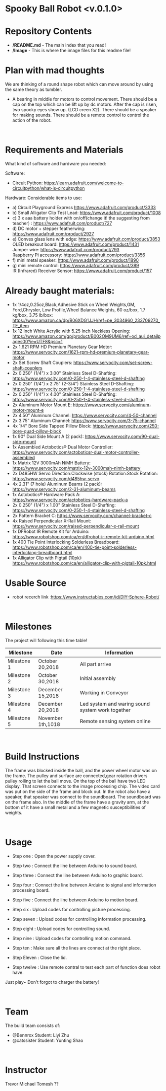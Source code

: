 # Spooky Ball Robot <v.0.1.0>


Repository Contents
==========
* **/README.md** - The main index that you read!
* **/Image** - This is where the image files for this readme file!

Plan with mad thoughts
==========
We are thinking of a round shape robot which can move around by using the same theory as tumbler.
- A bearing in middle for motors to control movement.
There should be a cap on the top which can be lift up by dc motors.
After the cap is risen, two spooky eyes show up. (LCD creen X2).
There should be a speaker for making sounds.
There should be a remote control to control the action of the robot.
<br>

Requirements and Materials
==========
What kind of software and hardware you needed:

Software:
* Circuit Python: https://learn.adafruit.com/welcome-to-circuitpython/what-is-circuitpython

Hardware:
Considerable items to use: 
* a) Circuit Playground Express https://www.adafruit.com/product/3333
* b) Small Alligator Clip Test Lead: https://www.adafruit.com/product/1008
* c) 3 x aaa battery holder with on/off(change it! the suggesting from teacher) : https://www.adafruit.com/product/727
* d) DC motor + stepper featherwing: https://www.adafruit.com/product/2927
* e) Conves glass lens with edge: https://www.adafruit.com/product/3853
    <br>  OLED breakout board: https://www.adafruit.com/product/1431
    <br>  Jumper wire: https://www.adafruit.com/product/793
    <br>  Raspberry Pi accessory: https://www.adafruit.com/product/3356
* f) mini metal speaker: https://www.adafruit.com/product/1890
* g) mini remote control: https://www.adafruit.com/product/389
    <br>  IR (Infrared) Receiver Sensor: https://www.adafruit.com/product/157
  <br>
 
 Already baught materials:
 ===========
 * 1x 1/4oz,0.25oz,Black,Adhesive Stick on Wheel Weights,GM, Ford,Chrysler, Low Profile,Wheel Balance Weights, 60 oz/box, 1.7 kg/box, 3.75   lb/box: https://www.amazon.ca/dp/B06XDG1JJH/ref=pe_3034960_233709270_TE_item 
 * 1x 12 Inch White Acrylic with 5.25 Inch Neckless Opening: https://www.amazon.com/gp/product/B002OM9UM6/ref=od_aui_detailpages00?ie=UTF8&psc=1
 * 2x 1,621 RPM HD Premium Planetary Gear Motor: https://www.servocity.com/1621-rpm-hd-premium-planetary-gear-motor
 * 2x Set Screw Shaft Couplers: https://www.servocity.com/set-screw-shaft-couplers
 * 2x 0.250" (1/4") x 3.00" Stainless Steel D-Shafting: https://www.servocity.com/0-250-1-4-stainless-steel-d-shafting
 * 2x 0.250" (1/4") x 2.75" (2-3/4") Stainless Steel D-Shafting: https://www.servocity.com/0-250-1-4-stainless-steel-d-shafting
 * 2x 0.250" (1/4") x 4.00" Stainless Steel D-Shafting: https://www.servocity.com/0-250-1-4-stainless-steel-d-shafting
 * 2x Aluminum Motor Mount E: https://www.servocity.com/aluminum-motor-mount-e
 * 2x 4.50” Aluminum Channel: https://www.servocity.com/4-50-channel
 * 2x 3.75” Aluminum Channel: https://www.servocity.com/3-75-channel
 * 4x 1/4" Bore Side Tapped Pillow Block: https://www.servocity.com/250-bore-quad-pillow-block
 * 1x 90° Dual Side Mount A (2 pack): https://www.servocity.com/90-dual-side-mount
 * 1x Assembled Actobotics® Dual Motor Controller: https://www.servocity.com/actoboticsr-dual-motor-controller-assembled
 * 1x Matrix 12V 3000mAh NiMH Battery: https://www.servocity.com/matrix-12v-3000mah-nimh-battery
 * 2x D485HW Servo Direction:Clockwise (stock) Rotation:Stock Rotation: https://www.servocity.com/d485hw-servo
 * 4x 2.31" (7 hole) Aluminum Beams (2 pack): https://www.servocity.com/2-31-aluminum-beams
 * 1x Actobotics® Hardware Pack A: https://www.servocity.com/actobotics-hardware-pack-a
 * 2x 0.250" (1/4") x 1.00" Stainless Steel D-Shafting: https://www.servocity.com/0-250-1-4-stainless-steel-d-shafting
 * 2x Pattern Bracket C: https://www.servocity.com/channel-bracket-c
 * 4x Raised Perpendicular X-Rail Mount: https://www.servocity.com/raised-perpendicular-x-rail-mount
 * 1x DFRobot IR Remote Kit for Arduino: https://www.robotshop.com/ca/en/dfrobot-ir-remote-kit-arduino.html
 * 1x 400 Tie Point Interlocking Solderless Breadboard: https://www.robotshop.com/ca/en/400-tie-point-solderless-interlocking-breadboard.html
 * 1x Alligator Clip with Pigtail (10pk): https://www.robotshop.com/ca/en/alligator-clip-with-pigtail-10pk.html
 
 Usable Source
 ===========
- robot recerch link :https://www.instructables.com/id/DIY-Sphere-Robot/   
<br>

Milestones
========
The project will following this time table!

| Milestone   | Date | Information |
|-----------|---------|-------------|
| Milestone 1  | October 20,2018 | All part arrive |
| Milestone 2  | October 30,2018 | Initial assembly |
| Milestone 3  | December 15,2018 | Working in Conveyor |
| Milestone 4  | December 20,2018 | Led system and waring sound system work together |
| Milestone 5  | November 1th,1018 | Remote sensing system online |

<br>

Build Instructions
===========
The frame was blocked inside the ball, and the power wheel motor was on the frame. The pulley and surface are connected,gear rotation drivers pulley rolling to let the ball move. On the top of the ball have two LED display. That screen connects to the image processing chip. The video card was put on the side of the frame and block out. In the robot also have a speaker, that speaker was connect to the soundboard. The soundboard was on the frame also. In the middle of the frame have a gravity arm, at the bottom of it have a small metal and a few magnetic susceptibilities of weights.

<br>

Usage
===========

* Step one : Open the power supply cover.

* Step two : Connect the line between Arduino to sound board.
* Step three : Connect the line between Arduino to graphic board.
* Step four : Connect the line between Arduino to signal and information processing board.
* Step five : Connect the line between Arduino to motion board.

* Step six : Upload codes for controlling picture processing.
* Step seven : Upload codes for controlling information processing.
* Step eight : Upload codes for controlling sound.
* Step nine : Upload codes for controlling motion command.
* Step ten : Make sure all the lines are connect at the right place.
* Step Eleven : Close the lid.
* Step twelve : Use remote contral to test each part of function does robot have.

Just play~ Don't forgot to charger the battery!

<br>


Team
===========
The build team consists of:
* @Bennrox Student: Liyi Zhu
* @catssister  Student:  Yunting Shao
<br>

Instructor
===========
Trevor Michael Tomesh ??
